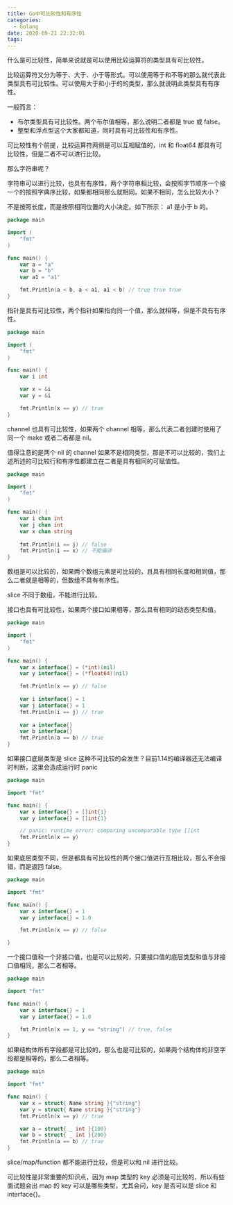 ```yaml
---
title: Go中可比较性和有序性
categories:
  - Golang
date: 2020-09-21 22:32:01
tags:
---
```


什么是可比较性，简单来说就是可以使用比较运算符的类型具有可比较性。

比较运算符又分为等于、大于、小于等形式。可以使用等于和不等的那么就代表此类型具有可比较性。可以使用大于和小于的的类型，那么就说明此类型具有有序性。

一般而言：

- 布尔类型具有可比较性。两个布尔值相等，那么说明二者都是 true 或 false。
- 整型和浮点型这个大家都知道，同时具有可比较性和有序性。

可比较性有个前提，比较运算符两侧是可以互相赋值的，int 和 float64 都具有可比较性，但是二者不可以进行比较。

那么字符串呢？

字符串可以进行比较，也具有有序性，两个字符串相比较，会按照字节顺序一个接一个的按照字典序比较，如果都相同那么就相同。如果不相同，怎么比较大小？

不是按照长度，而是按照相同位置的大小决定。如下所示： a1 是小于 b 的。

```go
package main

import (
	"fmt"
)

func main() {
	var a = "a"
	var b = "b"
	var a1 = "a1"

	fmt.Println(a < b, a < a1, a1 < b) // true true true
}
```

指针是具有可比较性，两个指针如果指向同一个值，那么就相等，但是不具有有序性。

```go
package main

import (
	"fmt"
)

func main() {
	var i int

	var x = &i
	var y = &i

	fmt.Println(x == y) // true
}
```

channel 也具有可比较性，如果两个 channel 相等，那么代表二者创建时使用了同一个 make 或者二者都是 nil。

值得注意的是两个 nil 的 channel 如果不是相同类型，那是不可以比较的，我们上述所述的可比较行和有序性都建立在二者是具有相同的可赋值性。

```go
package main

import (
	"fmt"
)

func main() {
	var i chan int
	var j chan int
	var x chan string
	
	fmt.Println(i == j) // false
	fmt.Println(i == x) // 不能编译
}
```

数组是可以比较的，如果两个数组元素是可比较的，且具有相同长度和相同值，那么二者就是相等的，但数组不具有有序性。

slice 不同于数组，不能进行比较。

接口也具有可比较性，如果两个接口如果相等，那么具有相同的动态类型和值。

```go
package main

import (
	"fmt"
)

func main() {
	var x interface{} = (*int)(nil)
	var y interface{} = (*float64)(nil)

	fmt.Println(x == y) // false
	
	var i interface{} = 1
	var j interface{} = 1
	fmt.Println(i == j) // true
	
	var a interface{}
	var b interface{}
	fmt.Println(a == b) // true
}
```

如果接口底层类型是 slice 这种不可比较的会发生？目前1.14的编译器还无法编译时判断，这里会造成运行时 panic

```go
package main

import "fmt"

func main() {
	var x interface{} = []int{1}
	var y interface{} = []int{1}

	// panic: runtime error: comparing uncomparable type []int
	fmt.Println(x == y)
}
```

如果底层类型不同，但是都具有可比较性的两个接口值进行互相比较，那么不会报错，而是返回 false。

```go
package main

import "fmt"

func main() {
	var x interface{} = 1
	var y interface{} = 1.0

	fmt.Println(x == y) // false

}
```

一个接口值和一个非接口值，也是可以比较的，只要接口值的底层类型和值与非接口值相同，那么二者相等。

```go
package main

import "fmt"

func main() {
	var x interface{} = 1
	var y interface{} = 1.0

	fmt.Println(x == 1, y == "string") // true, false
}
```

如果结构体所有字段都是可比较的，那么也是可比较的，如果两个结构体的非空字段都是相等的，那么二者相等。

```go
package main

import "fmt"

func main() {
	var x = struct{ Name string }{"string"}
	var y = struct{ Name string }{"string"}
	fmt.Println(x == y) // true

	var a = struct{ _ int }{100}
	var b = struct{ _ int }{200}
	fmt.Println(a == b) // true
}
```

slice/map/function 都不能进行比较，但是可以和 nil 进行比较。

可比较性是非常重要的知识点，因为 map 类型的 key 必须是可比较的，所以有些面试题会出 map 的 key 可以是哪些类型，尤其会问，key 是否可以是 slice 和 interface{}。